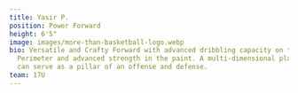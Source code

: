 ```yaml
---
title: Yasir P.
position: Power Forward
height: 6'5"
image: images/more-than-basketball-logo.webp
bio: Versatile and Crafty Forward with advanced dribbling capacity on the
  Perimeter and advanced strength in the paint. A multi-dimensional player that
  can serve as a pillar of an offense and defense.
team: 17U
---
```

